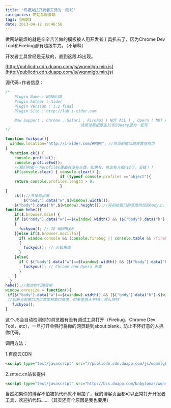 ```yaml
---
title: '终极对抗开发者工具的一段JS'
categories: 网站与服务端
tags: [网站]
date: 2013-04-12 19:46:56
---
```

做网站最烦的就是辛辛苦苦做的模板被人用开发者工具扒去了，因为Chrome Dev Tool和Firebug都有超级牛力。（不解释）

开发者工具曾经是无敌的，直到这段JS出现。

[http://publicdn.cdn.duapp.com/js/wqnmlgb.min.js](http://publicdn.cdn.duapp.com/js/wqnmlgb.min.js)

源代码+作者信息：

```javascript
/*
    Plugin Name : WQNMLGB
    Plugin Author : Xider
    Plugin Version : 1.2 final
    Plugin Site : http://lab.i-xider.com

    Now Support : Chrome , Safari , FireFox ( NOT ALL ) , Opera ( NOT ALL ) , IE ( NOT ALL )
                                 请原谅我把原生JS和JQuery混为一起写
*/

function fuckyou(){
  window.location="http://i-xider.com/#呵呵"; //将当前窗口跳转置空白页
}
  function ck() {
    console.profile();
    console.profileEnd();
    //我们判断一下profiles里面有没有东西，如果有，肯定有人按F12了，没错！！
    if(console.clear) { console.clear() };
                        if (typeof console.profiles =="object"){
    return console.profiles.length > 0;
                        }
}
    ck();//节操亮出来
        $("body").data("w",$(window).width());
    $("body").data("h",$(window).height());//将初始窗口的高度附加到body上，作为缓存，感谢@撸大师的指点
function hehe(){
    if($.browser.msie) {
    if ($("body").data("w")==$(window).width() && ($("body").data("h")-$(window).height())>50)
    {
      fuckyou(); // IE WQNMLGB
    }}else if($.browser.mozilla){
      if( window.console && (console.firebug || console.table && /firebug/i.test(console.table())) )
      {
        fuckyou(); // 火狐先森
      }
    }else{
      if ( $("body").data("w")==$(window).width() && ($("body").data("h")-$(window).height())>50 || (typeof console.profiles=="object" && console.profiles.length > 0)){
        fuckyou(); // Chrome and Opera 先森
      }
    }
  }
hehe();//我劝你们撸管吧
window.onresize = function(){
 if($("body").data("w")==$(window).width() && ($("body").data("h")-$(window).height()>50))
 //判断当前窗口内页高度和窗口高度，如果差值大于50，那么呵呵
   fuckyou();
}
```

这个JS会自动检测你的浏览器有没有调试工具打开（Firebug，Chrome Dev Tool，etc），一旦打开会强行将你的网页跳到about:blank，防止不怀好意的人扒你代码。

调用方法：

1.百度云CDN

```html
<script type="text/javascript" src="//publicdn.cdn.duapp.com/js/wqnmlgb.min.js"></script>
```

2.zntec.cn站长提供

```html
<script type="text/javascript" src="http://bcs.duapp.com/babytomas/wqnmlgb.min.js"></script>
```

当然如果你的博客不怕被扒代码就不用加了，我的博客页面都可以正常打开开发者工具，欢迎扒代码……（其实还有个原因是我也要用）
